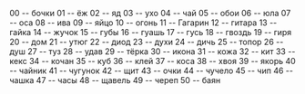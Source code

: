 00 -- бочки
01 -- ёж
02 -- яд
03 -- ухо
04 -- чай
05 -- обои
06 -- юла
07 -- оса
08 -- ива
09 -- яйцо
10 -- огонь
11 -- Гагарин
12 -- гитара
13 -- гайка
14 -- жучок
15 -- губы
16 -- гуашь
17 -- гусь
18 -- гвоздь
19 -- гиря
20 -- дом
21 -- утюг
22 -- диод
23 -- духи
24 -- дичь
25 -- топор
26 -- душ
27 -- туз
28 -- удав
29 -- тёрка
30 -- икона
31 -- кожа
32 -- кит
33 -- кекс
34 -- кочан
35 -- куб
36 -- клей
37 -- коса
38 -- хвоя
39 -- якорь
40 -- чайник
41 -- чугунок
42 -- щит
43 -- очки
44 -- чучело
45 -- чип
46 -- чашка
47 -- часы
48 -- щавель
49 -- череп
50 -- баян